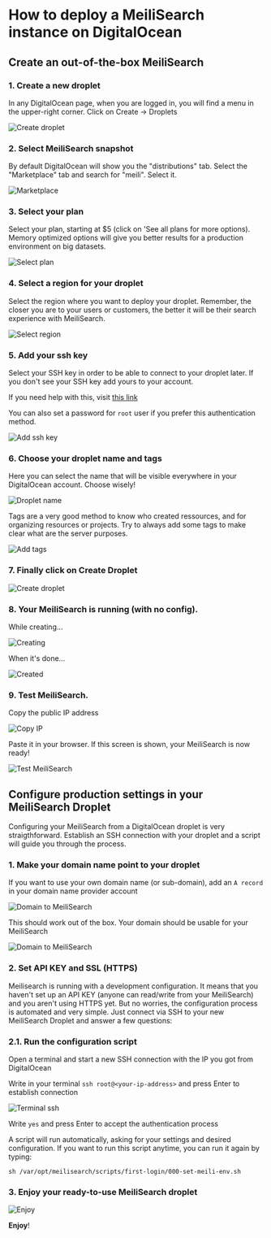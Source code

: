 # How to deploy a MeiliSearch instance on DigitalOcean

## Create an out-of-the-box MeiliSearch

### 1. Create a new droplet

In any DigitalOcean page, when you are logged in, you will find a menu in the upper-right corner. Click on Create -> Droplets

![Create droplet](../../public/digitalocean/01.create.png)  

### 2. Select MeiliSearch snapshot

By default DigitalOcean will show you the "distributions" tab. Select the "Marketplace" tab and search for "meili". Select it.

![Marketplace](../../public/digitalocean/02.marketplace.png)  

### 3. Select your plan

Select your plan, starting at $5 (click on 'See all plans for more options). Memory optimized options will give you better results for a production environment on big datasets.

![Select plan](../../public/digitalocean/03.select-plan.png)  

### 4. Select a region for your droplet

Select the region where you want to deploy your droplet. Remember, the closer you are to your users or customers, the better it will be their search experience with MeiliSearch.

![Select region](../../public/digitalocean/04.select-region.png)  

### 5. Add your ssh key

Select your SSH key in order to be able to connect to your droplet later. If you don't see your SSH key add yours to your account.  

If you need help with this, visit [this link](https://www.digitalocean.com/docs/droplets/how-to/add-ssh-keys/to-account/)

You can also set a password for `root` user if you prefer this authentication method.

![Add ssh key](../../public/digitalocean/05.add-ssh-key.png)  

### 6. Choose your droplet name and tags

Here you can select the name that will be visible everywhere in your DigitalOcean account. Choose wisely!

![Droplet name](../../public/digitalocean/06.droplet-name.png)  

Tags are a very good method to know who created ressources, and for organizing resources or projects. Try to always add some tags to make clear what are the server  purposes.

![Add tags](../../public/digitalocean/06.add-tags.png)  

### 7. Finally click on Create Droplet

![Create droplet](../../public/digitalocean/07.create-droplet.png)  

### 8. Your MeiliSearch is running (with no config).  

 While creating...  

![Creating](../../public/digitalocean/08.creating.png)  

When it's done...  

![Created](../../public/digitalocean/08.created-ip.png)  

### 9. Test MeiliSearch.

Copy the public IP address

![Copy IP](../../public/digitalocean/09.copy-ip.png)  

Paste it in your browser. If this screen is shown, your MeiliSearch is now ready!

![Test MeiliSearch](../../public/digitalocean/09.test-meili.png)  

## Configure production settings in your MeiliSearch Droplet

Configuring your MeiliSearch from a DigitalOcean droplet is very straigthforward. Establish an SSH connection with your droplet and a script will guide you through the process.

### 1. Make your domain name point to your droplet

If you want to use your own domain name (or sub-domain), add an `A record` in your domain name provider account

![Domain to  MeiliSearch](../../public/digitalocean/11.domain-a-record.png)  

This should work out of the box. Your domain should be usable for your MeiliSearch

![Domain to  MeiliSearch](../../public/digitalocean/11.working-domain.png)  

### 2. Set API KEY and SSL (HTTPS)

Meilisearch is running with a development configuration. It means that you haven't set up an API KEY (anyone can read/write from your MeiliSearch) and you aren't using HTTPS yet. But no worries, the configuration process is automated and very simple. Just connect via SSH to your new MeiliSearch Droplet and answer a few questions:

### 2.1. Run the configuration script

Open a terminal and start a new SSH connection with the IP you got from DigitalOcean  

Write in your terminal `ssh root@<your-ip-address>` and press Enter to establish connection

![Terminal ssh](../../public/digitalocean/12.open-terminal-ssh.png)  

Write `yes` and press Enter to accept the authentication process  

A script will run automatically, asking for your settings and desired configuration. If you want to run this script anytime, you can run it again by typing:  

`sh /var/opt/meilisearch/scripts/first-login/000-set-meili-env.sh`

### 3. Enjoy your ready-to-use MeiliSearch droplet

![Enjoy](../../public/digitalocean/13.finish.png)  

**Enjoy**!
